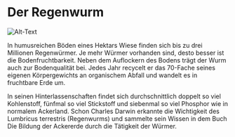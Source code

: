 # Der Regenwurm

 ![Alt-Text](./image/regenwurm.svg)

In humusreichen Böden eines Hektars Wiese finden sich bis zu drei Millionen Regenwürmer. Je mehr Würmer vorhanden sind, desto besser ist die Bodenfruchtbarkeit. Neben dem Auflockern des Bodens trägt der Wurm auch zur Bodenqualität bei. Jedes Jahr recycelt er das 70-Fache seines eigenen Körpergewichts an organischem Abfall und wandelt es in fruchtbare Erde um. 

In seinen Hinterlassenschaften findet sich durchschnittlich doppelt so viel  Kohlenstoff, fünfmal so viel Stickstoff und siebenmal so viel Phosphor wie in normalem Ackerland. Schon Charles Darwin erkannte die Wichtigkeit des Lumbricus terrestris (Regenwurms) und sammelte sein Wissen in dem Buch Die Bildung der Ackererde durch die Tätigkeit der Würmer.
